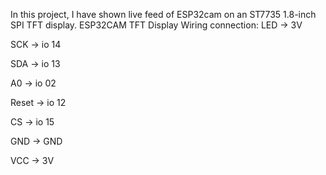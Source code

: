 In this project, I have shown live feed of ESP32cam on an ST7735 1.8-inch SPI TFT  display.
ESP32CAM TFT Display Wiring connection:
LED -> 3V

SCK -> io 14

SDA -> io 13

A0 -> io 02

Reset -> io 12

CS -> io 15

GND -> GND

VCC -> 3V

